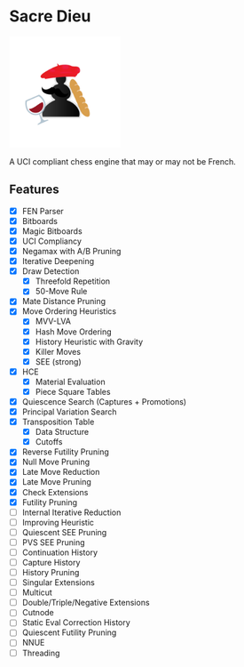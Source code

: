 # Sacre Dieu

<a href=".">
    <img src="./assets/icon.png" alt="sacredieu logo" height="200" width="200" />
</a>

A UCI compliant chess engine that may or may not be French.
<!-- todo: pvs tt cutoffs, tt cutoffs in qsearch, killers, see pruning, fix mate scores -->

## Features
- [x] FEN Parser
- [x] Bitboards
- [x] Magic Bitboards
- [x] UCI Compliancy
- [x] Negamax with A/B Pruning
- [x] Iterative Deepening
- [x] Draw Detection
    - [x] Threefold Repetition
    - [x] 50-Move Rule
- [x] Mate Distance Pruning
- [x] Move Ordering Heuristics
    - [x] MVV-LVA
    - [x] Hash Move Ordering
    - [x] History Heuristic with Gravity
    - [x] Killer Moves
    - [x] SEE (strong)
- [x] HCE
    - [x] Material Evaluation
    - [x] Piece Square Tables
- [x] Quiescence Search (Captures + Promotions)
- [x] Principal Variation Search
- [x] Transposition Table
    - [x] Data Structure
    - [x] Cutoffs 
- [x] Reverse Futility Pruning
- [x] Null Move Pruning
- [x] Late Move Reduction
- [x] Late Move Pruning
- [x] Check Extensions
- [x] Futility Pruning
- [ ] Internal Iterative Reduction
- [ ] Improving Heuristic
- [ ] Quiescent SEE Pruning
- [ ] PVS SEE Pruning
- [ ] Continuation History
- [ ] Capture History
- [ ] History Pruning
- [ ] Singular Extensions
- [ ] Multicut
- [ ] Double/Triple/Negative Extensions
- [ ] Cutnode
- [ ] Static Eval Correction History
- [ ] Quiescent Futility Pruning
- [ ] NNUE
- [ ] Threading